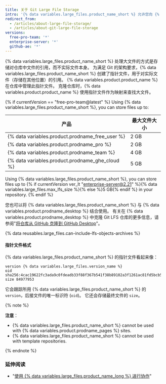 ```yaml
---
title: 关于 Git Large File Storage
intro: '{% data variables.large_files.product_name_short %} 允许您向 {% data variables.product.product_name %} 推送大于 Git 推送限制的文件。'
redirect_from:
  - /articles/about-large-file-storage/
  - /articles/about-git-large-file-storage
versions:
  free-pro-team: '*'
  enterprise-server: '*'
  github-ae: '*'
---
```


{% data variables.large_files.product_name_short %} 处理大文件的方式是存储对仓库中文件的引用，而不实际文件本身。 为满足 Git 的架构要求，{% data variables.large_files.product_name_short %} 创建了指针文件，用于对实际文件（存储在其他位置）的引用。 {% data variables.product.product_name %} 在仓库中管理此指针文件。 克隆仓库时，{% data variables.product.product_name %} 使用指针文件作为映射来查找大文件。

{% if currentVersion == "free-pro-team@latest" %}
Using
{% data variables.large_files.product_name_short %}, you can store files up to:

| 产品                                                | 最大文件大小           |
| ------------------------------------------------- | ---------------- |
| {% data variables.product.prodname_free_user %} | 2 GB             |
| {% data variables.product.prodname_pro %}         | 2 GB             |
| {% data variables.product.prodname_team %}        | 4 GB             |
| {% data variables.product.prodname_ghe_cloud %} | 5 GB |{% else %}
 Using
{% data variables.large_files.product_name_short %}, you can store files up to {% if currentVersion ver_lt "enterprise-server@2.21" %}{% data variables.large_files.max_lfs_size %}{% else %}5 GB{% endif %} in your repository.
{% endif %}

您也可以将 {% data variables.large_files.product_name_short %} 与 {% data variables.product.prodname_desktop %} 结合使用。 有关在 {% data variables.product.prodname_desktop %} 中克隆 Git LFS 仓库的更多信息，请参阅"[将仓库从 GitHub 克隆到 GitHub Desktop](/desktop/guides/contributing-to-projects/cloning-a-repository-from-github-to-github-desktop)"。

{% data reusables.large_files.can-include-lfs-objects-archives %}

#### 指针文件格式

{% data variables.large_files.product_name_short %} 的指针文件看起来像：

```
version {% data variables.large_files.version_name %}
oid sha256:4cac19622fc3ada9c0fdeadb33f88f367b541f38b89102a3f1261ac81fd5bcb5
size 84977953
```

它会跟踪所用 {% data variables.large_files.product_name_short %} 的 `version`，后接文件的唯一标识符 (`oid`)。 它还会存储最终文件的 `size`。

{% note %}

**注意**：
- {% data variables.large_files.product_name_short %} cannot be used with {% data variables.product.prodname_pages %} sites.
- {% data variables.large_files.product_name_short %} cannot be used with template repositories.

{% endnote %}

### 延伸阅读

- "[使用 {% data variables.large_files.product_name_long %} 进行协作](/articles/collaboration-with-git-large-file-storage)"
